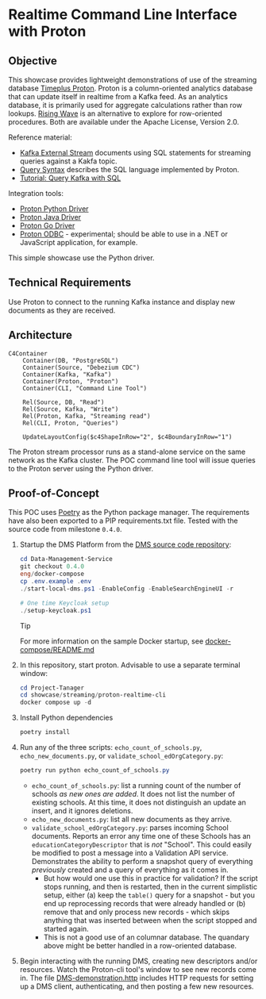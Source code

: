 # Realtime Command Line Interface with Proton

## Objective

This showcase provides lightweight demonstrations of use of the streaming
database [Timeplus Proton](https://github.com/timeplus-io/proton). Proton is a
column-oriented analytics database that can update itself in realtime from a
Kafka feed. As an analytics database, it is primarily used for aggregate
calculations rather than row lookups. [Rising Wave](https://risingwave.com/) is
an alternative to explore for row-oriented procedures. Both are available under
the Apache License, Version 2.0.

Reference material:

* [Kafka External Stream](https://docs.timeplus.com/proton-kafka) documents
  using SQL statements for streaming queries against a Kakfa topic.
* [Query Syntax](https://docs.timeplus.com/query-syntax) describes the SQL
  language implemented by Proton.
* [Tutorial: Query Kafka with SQL](https://docs.timeplus.com/tutorial-sql-kafka)

Integration tools:

* [Proton Python Driver](https://github.com/timeplus-io/proton-python-driver)
* [Proton Java Driver](https://github.com/timeplus-io/proton-java-driver)
* [Proton Go Driver](https://github.com/timeplus-io/proton-go-driver)
* [Proton ODBC](https://github.com/timeplus-io/proton-odbc) - experimental;
  should be able to use in a .NET or JavaScript application, for example.

This simple showcase use the Python driver.

## Technical Requirements

Use Proton to connect to the running Kafka instance and display new documents as
they are received.

## Architecture

```mermaid
C4Container
    Container(DB, "PostgreSQL")
    Container(Source, "Debezium CDC")
    Container(Kafka, "Kafka")
    Container(Proton, "Proton")
    Container(CLI, "Command Line Tool")

    Rel(Source, DB, "Read")
    Rel(Source, Kafka, "Write")
    Rel(Proton, Kafka, "Streaming read")
    Rel(CLI, Proton, "Queries")

    UpdateLayoutConfig($c4ShapeInRow="2", $c4BoundaryInRow="1")
```

The Proton stream processor runs as a stand-alone service on the same network as
the Kafka cluster. The POC command line tool will issue queries to the Proton
server using the Python driver.

## Proof-of-Concept

This POC uses [Poetry](https://python-poetry.org/) as the Python package
manager. The requirements have also been exported to a PIP requirements.txt
file. Tested with the source code from milestone `0.4.0`.

1. Startup the DMS Platform from the [DMS source code
   repository](https://github.com/Ed-Fi-Alliance-OSS/Data-Management-Service):

   ```powershell
   cd Data-Management-Service
   git checkout 0.4.0
   eng/docker-compose
   cp .env.example .env
   ./start-local-dms.ps1 -EnableConfig -EnableSearchEngineUI -r

   # One time Keycloak setup
   ./setup-keycloak.ps1
   ```

   > [!TIP]
   > For more information on the sample Docker startup, see
   > [docker-compose/README.md](https://github.com/Ed-Fi-Alliance-OSS/Data-Management-Service/blob/main/eng/docker-compose/README.md)

2. In this repository, start proton. Advisable to use a separate terminal
   window:

   ```powershell
   cd Project-Tanager
   cd showcase/streaming/proton-realtime-cli
   docker compose up -d
   ```

3. Install Python dependencies

   ```powershell
   poetry install
   ```

4. Run any of the three scripts: `echo_count_of_schools.py`,
   `echo_new_documents.py`, or `validate_school_edOrgCategory.py`:

   ```powershell
   poetry run python echo_count_of_schools.py
   ```

   * `echo_count_of_schools.py`: list a running count of the number of schools
     _as new ones are added_. It does not list the number of existing schools.
     At this time, it does not distinguish an update an insert, and it ignores
     deletions.
   * `echo_new_documents.py`: list all new documents as they arrive.
   * `validate_school_edOrgCategory.py`: parses incoming School documents.
     Reports an error any time one of these Schools has an
     `educationCategoryDescriptor` that is _not_ "School". This could easily be
     modified to post a message into a Validation API service. Demonstrates the
     ability to perform a snapshot query of everything _previously_ created and
     a query of everything as it comes in.
     * But how would one use this in practice for validation? If the script
       stops running, and then is restarted, then in the current simplistic
       setup, either (a) keep the `table()` query for a snapshot - but you end
       up reprocessing records that were already handled or (b) remove that and
       only process new records - which skips anything that was inserted between
       when the script stopped and started again.
     * This is not a good use of an columnar database. The quandary above might
       be better handled in a row-oriented database.

5. Begin interacting with the running DMS, creating new descriptors and/or
   resources. Watch the Proton-cli tool's window to see new records come in. The
   file [DMS-demonstration.http](./DMS-demonstration.http) includes HTTP
   requests for setting up a DMS client, authenticating, and then posting a few
   new resources.
